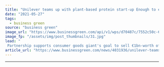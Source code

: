 ```yaml
---
title: "Unilever teams up with plant-based protein start-up Enough to expand vegan food range"
date: "2021-05-27"
tags: 
  - business green
source: "business green"
image_url: "https://www.businessgreen.com/api/v1/wps/d70487c/7552c50c-6143-491f-a481-04a2004649d7/1/02-Eating-Abunda23821-185x114.jpg"
image_fp: "/assets/img/post_thumbnails/31.jpg"
lead: "
 Partnership supports consumer goods giant's goal to sell €1bn-worth of plant-based foods and dairy alternatives annually ..."
article_url: "https://www.businessgreen.com/news/4031936/unilever-teams-plant-protein-start-expand-vegan-food-range"
---
```


---
